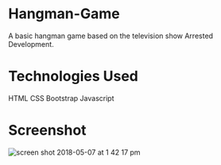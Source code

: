 # Hangman-Game

A basic hangman game based on the television show Arrested Development.

# Technologies Used 

HTML
CSS
Bootstrap
Javascript

# Screenshot

![screen shot 2018-05-07 at 1 42 17 pm](https://user-images.githubusercontent.com/34947997/39724047-7d5aef14-51fc-11e8-870b-9a2d0cfd97d0.png)
